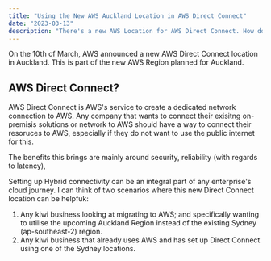 ```yaml
---
title: "Using the New AWS Auckland Location in AWS Direct Connect"
date: "2023-03-13"
description: "There's a new AWS Location for AWS Direct Connect. How do I set this up?"
---
```


On the 10th of March, AWS announced a new AWS Direct Connect location in Auckland. This is part of the new AWS Region planned for Auckland.

## AWS Direct Connect?

AWS Direct Connect is AWS's service to create a dedicated network connection to AWS. Any company that wants to connect their exisitng on-premisis solutions or network to AWS should have a way to connect their resoruces to AWS, especially if they do not want to use the public internet for this.

The benefits this brings are mainly around security, reliability (with regards to latency), 

Setting up Hybrid connectivity can be an integral part of any enterprise's cloud journey. I can think of two scenarios where this new Direct Connect location can be helpfuk:

1. Any kiwi business looking at migrating to AWS; and specifically wanting to utilise the upcoming Auckland Region instead of the existing Sydney (ap-southeast-2) region.
2. Any kiwi business that already uses AWS and has set up Direct Connect using one of the Sydney locations.

